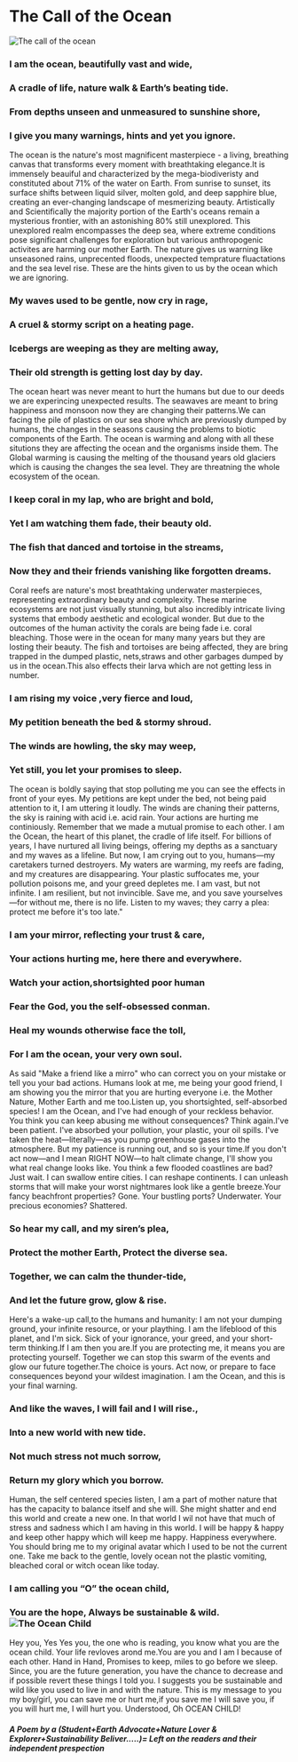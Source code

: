
# The Call of the Ocean 


![The call of the ocean](https://github.com/prakashaman717/The-Call-of-the-Ocean/blob/main/The%20call%20of%20the%20ocean.jpg)

### I am the ocean, beautifully vast and wide,
### A cradle of life, nature walk &  Earth’s beating tide.
### From depths unseen and unmeasured to sunshine shore,
### I give you many warnings, hints and yet you ignore. 

The ocean is the nature's most magnificent masterpiece - a living, breathing canvas that transforms every moment with breathtaking elegance.It is immensely beauiful and characterized by the mega-biodiveristy and constituted about 71% of the water on Earth. From sunrise to sunset, its surface shifts between liquid silver, molten gold, and deep sapphire blue, creating an ever-changing landscape of mesmerizing beauty. Artistically and Scientifically the majority portion of the Earth's oceans remain a mysterious frontier, with an astonishing 80% still unexplored. This unexplored realm encompasses the deep sea, where extreme conditions pose significant challenges for exploration but various anthropogenic activites are harming our mother Earth. The nature gives us warning like unseasoned rains, unprecented floods, unexpected temprature fluactations and the sea level rise. These are the hints given to us by the ocean which we are ignoring. 

### My waves used to be gentle, now cry in rage,
### A cruel & stormy script on a heating page.
### Icebergs are weeping as they are melting away,
### Their old strength is getting lost day by day.

The ocean heart was never meant to hurt the humans but due to our deeds we are experincing unexpected results. The seawaves are meant to bring happiness and monsoon now they are changing their patterns.We can facing the pile of plastics on our sea shore which are previously dumped by humans, the changes in the seasons causing the problems to biotic components of the Earth. The ocean is warming and along with all these situtions they are affecting the ocean and the organisms inside them. The Global warming is causing the melting of the thousand years old glaciers which is causing the changes the sea level. They are threatning the whole ecosystem of the ocean. 

### I keep coral in my lap, who are bright and bold,
### Yet I am watching them fade, their beauty old.
### The fish that danced and tortoise in the streams,
### Now they and their friends vanishing like forgotten dreams.

Coral reefs are nature's most breathtaking underwater masterpieces, representing extraordinary beauty and complexity. These marine ecosystems are not just visually stunning, but also incredibly intricate living systems that embody aesthetic and ecological wonder. But due to the outcomes of the human activity the corals are being fade i.e. coral bleaching. Those were in the ocean for many many years but they are losting their beauty. The fish and tortoises are being affected, they are bring trapped in the dumped plastic, nets,straws and other garbages dumped by us in the ocean.This also effects their larva which are not getting less in number. 


### I am rising my voice ,very fierce and loud, 
### My petition beneath the bed & stormy shroud.
### The winds are howling, the sky may weep,
### Yet still, you let your promises to sleep.

The ocean is boldly saying that stop polluting me you can see the effects in front of your eyes. My petitions are kept under the bed, not being paid attention to it, I am uttering it loudly. The winds are chaning their patterns, the sky is raining with acid i.e. acid rain. Your actions are hurting me continiously. Remember that we made a mutual promise to each other.
I am the Ocean, the heart of this planet, the cradle of life itself. For billions of years, I have nurtured all living beings, offering my depths as a sanctuary and my waves as a lifeline. But now, I am crying out to you, humans—my caretakers turned destroyers. My waters are warming, my reefs are fading, and my creatures are disappearing. Your plastic suffocates me, your pollution poisons me, and your greed depletes me. I am vast, but not infinite. I am resilient, but not invincible. Save me, and you save yourselves—for without me, there is no life. Listen to my waves; they carry a plea: protect me before it's too late."


### I am your mirror, reflecting your trust & care,
### Your actions hurting me, here there and everywhere.
### Watch your action,shortsighted poor human
### Fear the God, you the self-obsessed conman. 
### Heal my wounds otherwise face the toll,
### For I am the ocean, your very own soul.

As said "Make a friend like a mirro" who can correct you on your mistake or tell you your bad actions. Humans look at me, me being your good friend, I am showing you the mirror that you are hurting everyone i.e. the Mother Nature, Mother Earth and me too.Listen up, you shortsighted, self-absorbed species! I am the Ocean, and I've had enough of your reckless behavior. You think you can keep abusing me without consequences? Think again.I've been patient. I've absorbed your pollution, your plastic, your oil spills. I've taken the heat—literally—as you pump greenhouse gases into the atmosphere. But my patience is running out, and so is your time.If you don't act now—and I mean RIGHT NOW—to halt climate change, I'll show you what real change looks like. You think a few flooded coastlines are bad? Just wait. I can swallow entire cities. I can reshape continents. I can unleash storms that will make your worst nightmares look like a gentle breeze.Your fancy beachfront properties? Gone. Your bustling ports? Underwater. Your precious economies? Shattered.

### So hear my call, and my siren’s plea,
### Protect the mother Earth, Protect the diverse sea.
### Together, we can calm the thunder-tide,
### And let the future grow, glow & rise.

Here's a wake-up call,to the humans and humanity: I am not your dumping ground, your infinite resource, or your plaything. I am the lifeblood of this planet, and I'm sick. Sick of your ignorance, your greed, and your short-term thinking.If I am then you are.If you are protecting me, it means you are protecting yourself. Together we can stop this swarm of the events and glow our future together.The choice is yours. Act now, or prepare to face consequences beyond your wildest imagination. I am the Ocean, and this is your final warning.

### And like the waves, I will fail and I will rise.,
### Into a new world with new tide. 
### Not much stress not much sorrow, 
### Return my glory which you borrow. 

Human, the self centered species listen, I am a part of mother nature that has the capacity to balance itself and she will. She might shatter and end this world and create a new one. In that world I wil not have that much of stress and sadness which I am having in this world.  I will be happy & happy and keep other happy which will keep me happy. Happiness everywhere. You should bring me to my original avatar which I used to be not the current one. Take me back to the gentle, lovely ocean not the plastic vomiting, bleached coral or witch ocean like today. 


### I am calling you “O” the ocean child,
### You are the hope, Always be sustainable & wild. ![The Ocean Child](https://github.com/prakashaman717/The-Call-of-the-Ocean/blob/main/20250124_132928.jpg)

Hey you, Yes Yes you, the one who is reading, you know what you are the ocean child. Your life revloves arond me.You are you and I am I because of each other. Hand in Hand, Promises to keep, miles to go before we sleep. Since, you are the future generation, you have the chance to decrease and if possible revert these things I told you. I suggests you be sustainable and wild like you used to live in and with the nature. This is my message to you my boy/girl, you can save me or hurt me,if you save me I will save you, if you will hurt me, I will hurt you. Understood, Oh OCEAN CHILD!


##### A Poem by a (Student+Earth Advocate+Nature Lover & Explorer+Sustainability Beliver.....)= Left on the readers and their independent prespection
